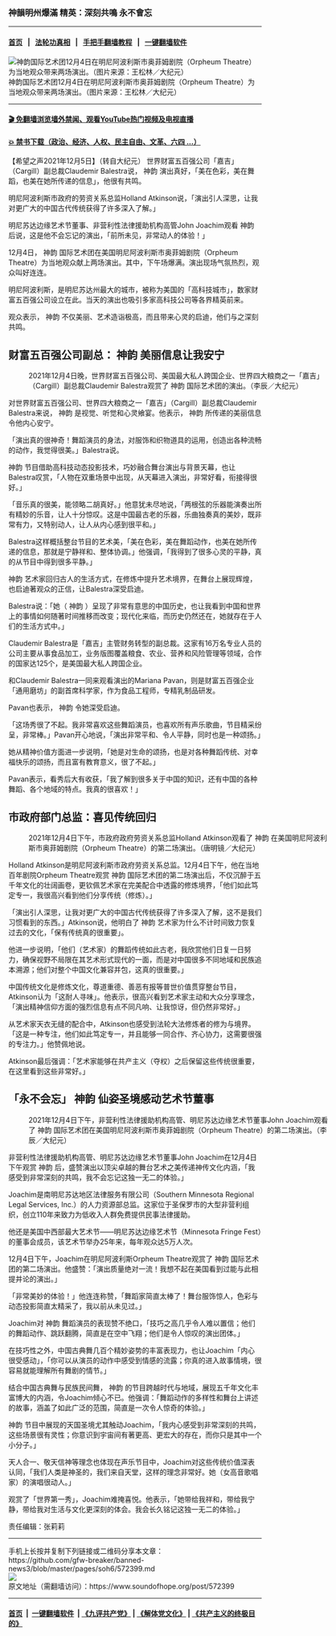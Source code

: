 ### 神韻明州爆滿 精英：深刻共鳴 永不會忘
------------------------

#### [首页](https://github.com/gfw-breaker/banned-news3/blob/master/README.md) &nbsp;&nbsp;|&nbsp;&nbsp; [法轮功真相](https://github.com/begood0513/basic/blob/master/README.md)  &nbsp;&nbsp;|&nbsp;&nbsp; [手把手翻墙教程](https://github.com/gfw-breaker/guides/wiki)  &nbsp;&nbsp;|&nbsp;&nbsp; [一键翻墙软件](https://github.com/gfw-breaker/nogfw/blob/master/README.md)  



<div><img alt="神韵国际艺术团12月4日在明尼阿波利斯市奥菲姆剧院（Orpheum Theatre）为当地观众带来两场演出。（图片来源：王松林／大纪元）" src="https://img.soundofhope.org/2021-12/id13418064-2112041912402153-600x400-1638740915087.jpg"/>
<br/><figcaption class="caption">
 神韵国际艺术团12月4日在明尼阿波利斯市奥菲姆剧院（Orpheum Theatre）为当地观众带来两场演出。（图片来源：王松林／大纪元）
</figcaption></div><hr/>

#### [ 🎬  免翻墙浏览墙外禁闻、观看YouTube热门视频及电视直播](https://github.com/gfw-breaker/HelloWorld)

#### [ 💥  禁书下载（政治、经济、人权、民主自由、文革、六四 ...）](https://github.com/gfw-breaker/books/blob/master/README.md)

<div><div class="Content__Wrapper sc-1bvya0-0 grZQxZ">
 <p class="meta-top">
  <span class="meta">
   【希望之声2021年12月5日】（转自大纪元）
  </span>
  世界财富五百强公司「嘉吉」（Cargill）副总裁Claudemir Balestra说，
  <ok href="/term/16755">
   神韵
  </ok>
  演出真好，「美在色彩，美在舞蹈，也美在她所传递的信息」，他很有共鸣。
 </p>
 <p>
  明尼阿波利斯市政府的劳资关系总监Holland Atkinson说，「演出引人深思，让我对更广大的中国古代传统获得了许多深入了解。」
 </p>
 <div class="AD_Embed__Wrap-sc-1xslmin-0 igMuqX module desktop">
  <div>
  </div>
 </div>
 <p>
  明尼苏达边缘艺术节董事、非营利性法律援助机构高管John Joachim观看
  <ok href="/term/16755">
   神韵
  </ok>
  后说，这是他不会忘记的演出，「前所未见，非常动人的体验！」
 </p>
 <p>
  12月4日，
  <ok href="/term/16755">
   神韵
  </ok>
  国际艺术团在美国明尼阿波利斯市奥菲姆剧院（Orpheum Theatre）为当地观众献上两场演出。其中，下午场爆满。演出现场气氛热烈，观众叫好连连。
 </p>
 <p>
  明尼阿波利斯，是明尼苏达州最大的城市，被称为美国的「高科技城市」，数家财富五百强公司设立在此。当天的演出也吸引多家高科技公司等各界精英前来。
 </p>
 <p>
  观众表示，
  <ok href="/term/16755">
   神韵
  </ok>
  不仅美丽、艺术造诣极高，而且带来心灵的启迪，他们与之深刻共鸣。
 </p>
 <h2>
  财富五百强公司副总：
  <ok href="/term/16755">
   神韵
  </ok>
  美丽信息让我安宁
 </h2>
 <figure aria-describedby="caption-attachment-13418069" class="wp-caption aligncenter" id="attachment_13418069" style="width:600px">
  <ok href="https://i.epochtimes.com/assets/uploads/2021/12/id13418069-211205005755100649.png" target="_blank">
   <img alt="" class="size-large wp-image-13418069" src="https://i.epochtimes.com/assets/uploads/2021/12/id13418069-211205005755100649-600x400.png" title=""/>
  </ok>
  <br/><figcaption class="wp-caption-text" id="caption-attachment-13418069">
   2021年12月4日晚，世界财富五百强公司、美国最大私人跨国企业、世界四大粮商之一「嘉吉」（Cargill）副总裁Claudemir Balestra观赏了
   <ok href="/term/16755">
    神韵
   </ok>
   国际艺术团的演出。（李辰／大纪元）
  </figcaption>
 </figure>
 <p>
  对世界财富五百强公司、世界四大粮商之一「嘉吉」（Cargill）副总裁Claudemir Balestra来说，
  <ok href="/term/16755">
   神韵
  </ok>
  是视觉、听觉和心灵飨宴。他表示，
  <ok href="/term/16755">
   神韵
  </ok>
  所传递的美丽信息令他内心安宁。
 </p>
 <p>
  「演出真的很神奇！舞蹈演员的身法，对服饰和织物道具的运用，创造出各种流畅的动作，我觉得很美。」Balestra说。
 </p>
 <p>
  <ok href="/term/16755">
   神韵
  </ok>
  节目借助高科技动态投影技术，巧妙融合舞台演出与背景天幕，也让Balestra叹赏，「人物在双重场景中出现，从天幕进入演出，非常好看，衔接得很好。」
 </p>
 <p>
  「音乐真的很美，能领略二胡真好。」他意犹未尽地说，「两根弦的乐器能演奏出所有精妙的乐音，让人十分惊叹。这是中国最古老的乐器，乐曲独奏真的美妙，既非常有力，又特别动人，让人从内心感到很平和。」
 </p>
 <p>
  Balestra这样概括整台节目的艺术美，「美在色彩，美在舞蹈动作，也美在她所传递的信息，那就是宁静祥和、整体协调。」他强调，「我得到了很多心灵的平静，真的从节目中得到很多平静。」
 </p>
 <p>
  <ok href="/term/16755">
   神韵
  </ok>
  艺术家回归古人的生活方式，在修炼中提升艺术境界，在舞台上展现辉煌，也启迪著观众的正信，让Balestra深受启迪。
 </p>
 <p>
  Balestra说：「她（
  <ok href="/term/16755">
   神韵
  </ok>
  ）呈现了非常有意思的中国历史，也让我看到中国和世界上的事情如何随著时间推移而改变；现代化来临，而历史仍然还在，她就存在于人们的生活方式中。」
 </p>
 <p>
  Claudemir Balestra是「嘉吉」主管财务转型的副总裁。这家有16万名专业人员的公司主要从事食品加工，业务版图覆盖粮食、农业、营养和风险管理等领域，合作的国家达125个，是美国最大私人跨国企业。
 </p>
 <p>
  和Claudemir Balestra一同来观看演出的Mariana Pavan，则是财富五百强企业「通用磨坊」的副首席科学家，作为食品工程师，专精乳制品研发。
 </p>
 <p>
  Pavan也表示，
  <ok href="/term/16755">
   神韵
  </ok>
  令她深受启迪。
 </p>
 <p>
  「这场秀很了不起。我非常喜欢这些舞蹈演员，也喜欢所有声乐歌曲，节目精采纷呈，非常棒。」Pavan开心地说，「演出非常平和、令人平静，同时也是一种颂扬。」
 </p>
 <p>
  她从精神价值方面进一步说明，「她是对生命的颂扬，也是对各种舞蹈传统、对幸福快乐的颂扬，而且富有教育意义，很了不起。」
 </p>
 <p>
  Pavan表示，看秀后大有收获，「我了解到很多关于中国的知识，还有中国的各种舞蹈、各个地域的特点。我真的很喜欢！」
 </p>
 <h2>
  市政府部门总监：喜见传统回归
 </h2>
 <figure aria-describedby="caption-attachment-13418072" class="wp-caption aligncenter" id="attachment_13418072" style="width:600px">
  <ok href="https://i.epochtimes.com/assets/uploads/2021/12/id13418072-2112041912352153.jpg" target="_blank">
   <img alt="" class="size-large wp-image-13418072" src="https://i.epochtimes.com/assets/uploads/2021/12/id13418072-2112041912352153-600x400.jpg" title=""/>
  </ok>
  <br/><figcaption class="wp-caption-text" id="caption-attachment-13418072">
   2021年12月4日下午，市政府政府劳资关系总监Holland Atkinson观看了
   <ok href="/term/16755">
    神韵
   </ok>
   在美国明尼阿波利斯市奥菲姆剧院（Orpheum Theatre）的第二场演出。（唐明镜／大纪元）
  </figcaption>
 </figure>
 <p>
  Holland Atkinson是明尼阿波利斯市政府劳资关系总监。12月4日下午，他在当地百年剧院Orpheum Theatre观赏
  <ok href="/term/16755">
   神韵
  </ok>
  国际艺术团的第二场演出后，不仅沉醉于五千年文化的壮阔画卷，更钦佩艺术家在完美配合中透露的修炼境界，「他们如此笃定专一，我很高兴看到他们分享传统（修炼）。」
 </p>
 <div class="AD_Embed__Wrap-sc-1xslmin-0 igMuqX module desktop">
  <div>
  </div>
 </div>
 <p>
  「演出引人深思，让我对更广大的中国古代传统获得了许多深入了解，这不是我们习惯看到的东西。」Atkinson说，他明白了
  <ok href="/term/16755">
   神韵
  </ok>
  艺术家为什么不计时间致力恢复过去的文化，「保有传统真的很重要」。
 </p>
 <p>
  他进一步说明，「他们（艺术家）的舞蹈传统如此古老，我欣赏他们日复一日努力，确保视野不局限在其艺术形式现代的一面，而是对中国很多不同地域和民族追本溯源；他们对整个中国文化兼容并包，这真的很重要。」
 </p>
 <p>
  中国传统文化是修炼文化，尊道重德、善恶有报等普世价值贯穿整台节目，Atkinson认为「这耐人寻味」。他表示，很高兴看到艺术家主动和大众分享理念，「演出精神信仰方面的强烈信息有点不同凡响、让我惊讶，但仍然非常好。」
 </p>
 <p>
  从艺术家天衣无缝的配合中，Atkinson也感受到法轮大法修炼者的修为与境界。「这是一种专注，他们如此笃定专一，并且能够一同合作、齐心协力，这需要很强的专注力。」他赞佩地说。
 </p>
 <p>
  Atkinson最后强调：「艺术家能够在共产主义（夺权）之后保留这些传统很重要，在这里看到这些非常好。」
 </p>
 <h2>
  「永不会忘」
  <ok href="/term/16755">
   神韵
  </ok>
  仙姿圣境感动艺术节董事
 </h2>
 <figure aria-describedby="caption-attachment-13418075" class="wp-caption aligncenter" id="attachment_13418075" style="width:600px">
  <ok href="https://i.epochtimes.com/assets/uploads/2021/12/id13418075-2112041912432153.jpg" target="_blank">
   <img alt="" class="size-large wp-image-13418075" src="https://i.epochtimes.com/assets/uploads/2021/12/id13418075-2112041912432153-600x402.jpg" title=""/>
  </ok>
  <br/><figcaption class="wp-caption-text" id="caption-attachment-13418075">
   2021年12月4日下午，非营利性法律援助机构高管、明尼苏达边缘艺术节董事John Joachim观看了
   <ok href="/term/16755">
    神韵
   </ok>
   国际艺术团在美国明尼阿波利斯市奥菲姆剧院（Orpheum Theatre）的第二场演出。（李辰／大纪元）
  </figcaption>
 </figure>
 <p>
  非营利性法律援助机构高管、明尼苏达边缘艺术节董事John Joachim在12月4日下午观赏
  <ok href="/term/16755">
   神韵
  </ok>
  后，盛赞演出以顶尖卓越的舞台艺术之美传递神传文化内涵，「我感受到非常深刻的共鸣，我不会忘记这独一无二的体验。」
 </p>
 <p>
  Joachim是南明尼苏达地区法律服务有限公司（Southern Minnesota Regional Legal Services, Inc.）的人力资源部总监。这家位于圣保罗市的大型非营利组织，创立110年来致力为低收入人群免费提供民事法律援助。
 </p>
 <p>
  他还是美国中西部最大艺术节——明尼苏达边缘艺术节（Minnesota Fringe Fest）的董事会成员，该艺术节举办25年来，每年观众达5万人次。
 </p>
 <p>
  12月4日下午，Joachim在明尼阿波利斯Orpheum Theatre观赏了
  <ok href="/term/16755">
   神韵
  </ok>
  国际艺术团的第二场演出。他盛赞：「演出质量绝对一流！我想不起在美国看到过能与此相提并论的演出。」
 </p>
 <p>
  「非常美妙的体验！」他连连称赞，「舞蹈家简直太棒了！舞台服饰惊人，色彩与动态投影简直太精采了，我以前从未见过。」
 </p>
 <p>
  Joachim对
  <ok href="/term/16755">
   神韵
  </ok>
  舞蹈演员的表现赞不绝口，「技巧之高几乎令人难以置信；他们的舞蹈动作、跳跃翻腾，简直是在空中飞翔；他们是令人惊叹的演出团体。」
 </p>
 <p>
  在技巧性之外，中国古典舞几百个精妙姿势的丰富表现力，也让Joachim「内心很受感动」，「你可以从演员的动作中感受到情感的流露；你真的进入故事情境，很容易就能理解所有舞剧的情节。」
 </p>
 <div class="AD_Embed__Wrap-sc-1xslmin-0 igMuqX module desktop">
  <div>
  </div>
 </div>
 <p>
  结合中国古典舞与民族民间舞，
  <ok href="/term/16755">
   神韵
  </ok>
  的节目跨越时代与地域，展现五千年文化丰富博大的内涵，令Joachim倾心不已。他强调：「舞蹈动作的多样性和舞台上讲述的故事，涵盖了如此广泛的范围，简直是一次令人惊奇的体验。」
 </p>
 <p>
  <ok href="/term/16755">
   神韵
  </ok>
  节目中展现的天国圣境尤其触动Joachim，「我内心感受到非常深刻的共鸣，这些场景很有灵性；你意识到宇宙间有著更高、更宏大的存在，而你只是其中一个小分子。」
 </p>
 <p>
  天人合一、敬天信神等理念也体现在声乐节目中，Joachim对这些传统价值深表认同，「我们人类是神圣的，我们来自天堂，这样的理念非常好。她（女高音歌唱家）的演唱很动人。」
 </p>
 <p>
  观赏了「世界第一秀」，Joachim难掩喜悦。他表示，「她带给我祥和，带给我宁静，带给我对生活与文化更深刻的体会。我会长久铭记这独一无二的体验。」
 </p>
 <p class="meta-btm">
  责任编辑：张莉莉
 </p>
</div>
</div>
<hr/>
手机上长按并复制下列链接或二维码分享本文章：<br/>
https://github.com/gfw-breaker/banned-news3/blob/master/pages/soh6/572399.md <br/>
<a href='https://github.com/gfw-breaker/banned-news3/blob/master/pages/soh6/572399.md'><img src='https://github.com/gfw-breaker/banned-news3/blob/master/pages/soh6/572399.md.png'/></a> <br/>
原文地址（需翻墙访问）：https://www.soundofhope.org/post/572399


------------------------
#### [首页](https://github.com/gfw-breaker/banned-news3/blob/master/README.md) &nbsp;|&nbsp; [一键翻墙软件](https://github.com/gfw-breaker/nogfw/blob/master/README.md) &nbsp;| [《九评共产党》](https://github.com/gfw-breaker/9ping.md/blob/master/README.md#九评之一评共产党是什么) | [《解体党文化》](https://github.com/gfw-breaker/jtdwh.md/blob/master/README.md) | [《共产主义的终极目的》](https://github.com/gfw-breaker/gczydzjmd.md/blob/master/README.md)


<img src='http://gfw-breaker.win/banned-news3/pages/soh6/572399.md' width='0px' height='0px'/>